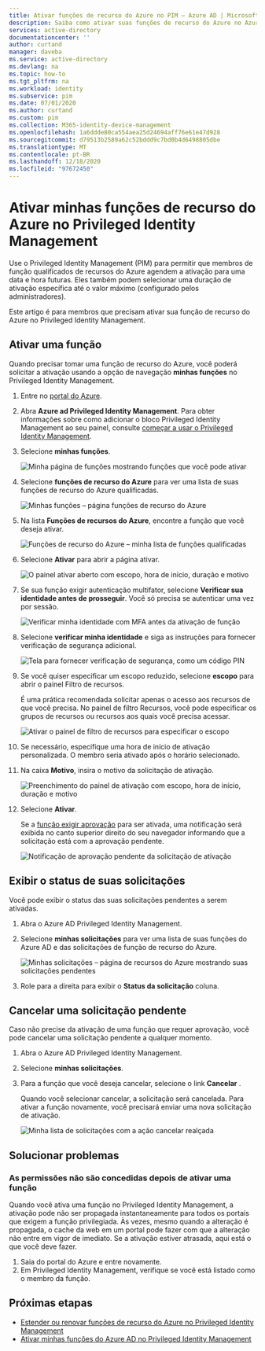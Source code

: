 ```yaml
---
title: Ativar funções de recurso do Azure no PIM – Azure AD | Microsoft Docs
description: Saiba como ativar suas funções de recurso do Azure no Azure AD PIM (Privileged Identity Management).
services: active-directory
documentationcenter: ''
author: curtand
manager: daveba
ms.service: active-directory
ms.devlang: na
ms.topic: how-to
ms.tgt_pltfrm: na
ms.workload: identity
ms.subservice: pim
ms.date: 07/01/2020
ms.author: curtand
ms.custom: pim
ms.collection: M365-identity-device-management
ms.openlocfilehash: 1a6ddde80ca554aea25d24694aff76e61e47d928
ms.sourcegitcommit: d79513b2589a62c52bddd9c7bd0b4d6498805dbe
ms.translationtype: MT
ms.contentlocale: pt-BR
ms.lasthandoff: 12/18/2020
ms.locfileid: "97672450"
---
```

# <a name="activate-my-azure-resource-roles-in-privileged-identity-management"></a>Ativar minhas funções de recurso do Azure no Privileged Identity Management

Use o Privileged Identity Management (PIM) para permitir que membros de função qualificados de recursos do Azure agendem a ativação para uma data e hora futuras. Eles também podem selecionar uma duração de ativação específica até o valor máximo (configurado pelos administradores).

Este artigo é para membros que precisam ativar sua função de recurso do Azure no Privileged Identity Management.

## <a name="activate-a-role"></a>Ativar uma função

Quando precisar tomar uma função de recurso do Azure, você poderá solicitar a ativação usando a opção de navegação **minhas funções** no Privileged Identity Management.

1. Entre no [portal do Azure](https://portal.azure.com/).

1. Abra **Azure ad Privileged Identity Management**. Para obter informações sobre como adicionar o bloco Privileged Identity Management ao seu painel, consulte [começar a usar o Privileged Identity Management](pim-getting-started.md).

1. Selecione **minhas funções**.

    ![Minha página de funções mostrando funções que você pode ativar](./media/pim-resource-roles-activate-your-roles/resources-my-roles.png)

1. Selecione **funções de recurso do Azure** para ver uma lista de suas funções de recurso do Azure qualificadas.

    ![Minhas funções – página funções de recurso do Azure](./media/pim-resource-roles-activate-your-roles/resources-my-roles-azure-resources.png)

1. Na lista **Funções de recursos do Azure**, encontre a função que você deseja ativar.

    ![Funções de recurso do Azure – minha lista de funções qualificadas](./media/pim-resource-roles-activate-your-roles/resources-my-roles-activate.png)

1. Selecione **Ativar** para abrir a página ativar.

    ![O painel ativar aberto com escopo, hora de início, duração e motivo](./media/pim-resource-roles-activate-your-roles/azure-role-eligible-activate.png)

1. Se sua função exigir autenticação multifator, selecione **Verificar sua identidade antes de prosseguir**. Você só precisa se autenticar uma vez por sessão.

    ![Verificar minha identidade com MFA antes da ativação de função](./media/pim-resource-roles-activate-your-roles/resources-my-roles-mfa.png)

1. Selecione **verificar minha identidade** e siga as instruções para fornecer verificação de segurança adicional.

    ![Tela para fornecer verificação de segurança, como um código PIN](./media/pim-resource-roles-activate-your-roles/resources-mfa-enter-code.png)

1. Se você quiser especificar um escopo reduzido, selecione **escopo** para abrir o painel Filtro de recursos.

    É uma prática recomendada solicitar apenas o acesso aos recursos de que você precisa. No painel de filtro Recursos, você pode especificar os grupos de recursos ou recursos aos quais você precisa acessar.

    ![Ativar o painel de filtro de recursos para especificar o escopo](./media/pim-resource-roles-activate-your-roles/resources-my-roles-resource-filter.png)

1. Se necessário, especifique uma hora de início de ativação personalizada. O membro seria ativado após o horário selecionado.

1. Na caixa **Motivo**, insira o motivo da solicitação de ativação.

    ![Preenchimento do painel de ativação com escopo, hora de início, duração e motivo](./media/pim-resource-roles-activate-your-roles/resources-my-roles-activate-done.png)

1. Selecione **Ativar**.

    Se a [função exigir aprovação](pim-resource-roles-approval-workflow.md) para ser ativada, uma notificação será exibida no canto superior direito do seu navegador informando que a solicitação está com a aprovação pendente.

    ![Notificação de aprovação pendente da solicitação de ativação](./media/pim-resource-roles-activate-your-roles/resources-my-roles-activate-notification.png)

## <a name="view-the-status-of-your-requests"></a>Exibir o status de suas solicitações

Você pode exibir o status das suas solicitações pendentes a serem ativadas.

1. Abra o Azure AD Privileged Identity Management.

1. Selecione **minhas solicitações** para ver uma lista de suas funções do Azure AD e das solicitações de função de recurso do Azure.

    ![Minhas solicitações – página de recursos do Azure mostrando suas solicitações pendentes](./media/pim-resource-roles-activate-your-roles/resources-my-requests.png)

1. Role para a direita para exibir o **Status da solicitação** coluna.

## <a name="cancel-a-pending-request"></a>Cancelar uma solicitação pendente

Caso não precise da ativação de uma função que requer aprovação, você pode cancelar uma solicitação pendente a qualquer momento.

1. Abra o Azure AD Privileged Identity Management.

1. Selecione **minhas solicitações**.

1. Para a função que você deseja cancelar, selecione o link **Cancelar** .

    Quando você selecionar cancelar, a solicitação será cancelada. Para ativar a função novamente, você precisará enviar uma nova solicitação de ativação.

   ![Minha lista de solicitações com a ação cancelar realçada](./media/pim-resource-roles-activate-your-roles/resources-my-requests-cancel.png)

## <a name="troubleshoot"></a>Solucionar problemas

### <a name="permissions-are-not-granted-after-activating-a-role"></a>As permissões não são concedidas depois de ativar uma função

Quando você ativa uma função no Privileged Identity Management, a ativação pode não ser propagada instantaneamente para todos os portais que exigem a função privilegiada. Às vezes, mesmo quando a alteração é propagada, o cache da web em um portal pode fazer com que a alteração não entre em vigor de imediato. Se a ativação estiver atrasada, aqui está o que você deve fazer.

1. Saia do portal do Azure e entre novamente.
1. Em Privileged Identity Management, verifique se você está listado como o membro da função.

## <a name="next-steps"></a>Próximas etapas

- [Estender ou renovar funções de recurso do Azure no Privileged Identity Management](pim-resource-roles-renew-extend.md)
- [Ativar minhas funções do Azure AD no Privileged Identity Management](pim-how-to-activate-role.md)
